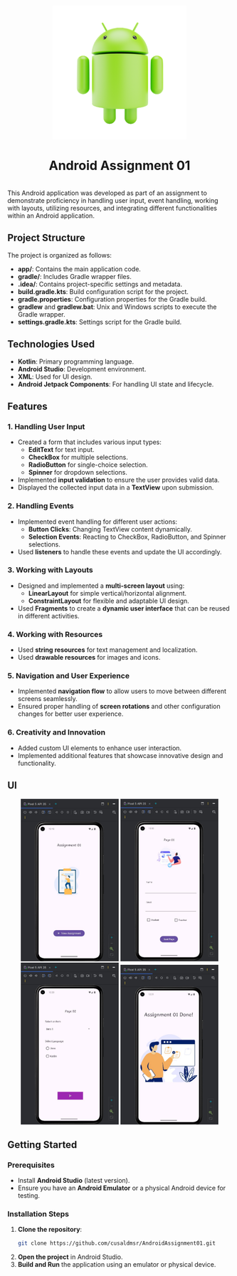 <div align="center">

 
<img src="Github Assets/android.png" width = "300">
</div>
<div align="center">
  
 # Android Assignment 01
</div>
<br>
This Android application was developed as part of an assignment to demonstrate proficiency in handling user input, event handling, working with layouts, utilizing resources, and integrating different functionalities within an Android application.

## Project Structure

The project is organized as follows:

- **app/**: Contains the main application code.
- **gradle/**: Includes Gradle wrapper files.
- **.idea/**: Contains project-specific settings and metadata.
- **build.gradle.kts**: Build configuration script for the project.
- **gradle.properties**: Configuration properties for the Gradle build.
- **gradlew** and **gradlew.bat**: Unix and Windows scripts to execute the Gradle wrapper.
- **settings.gradle.kts**: Settings script for the Gradle build.

## Technologies Used
- **Kotlin**: Primary programming language.
- **Android Studio**: Development environment.
- **XML**: Used for UI design.
- **Android Jetpack Components**: For handling UI state and lifecycle.
  
## Features

### 1. **Handling User Input**
- Created a form that includes various input types:
  - **EditText** for text input.
  - **CheckBox** for multiple selections.
  - **RadioButton** for single-choice selection.
  - **Spinner** for dropdown selections.
- Implemented **input validation** to ensure the user provides valid data.
- Displayed the collected input data in a **TextView** upon submission.

### 2. **Handling Events**
- Implemented event handling for different user actions:
  - **Button Clicks**: Changing TextView content dynamically.
  - **Selection Events**: Reacting to CheckBox, RadioButton, and Spinner selections.
- Used **listeners** to handle these events and update the UI accordingly.

### 3. **Working with Layouts**
- Designed and implemented a **multi-screen layout** using:
  - **LinearLayout** for simple vertical/horizontal alignment.
  - **ConstraintLayout** for flexible and adaptable UI design.
- Used **Fragments** to create a **dynamic user interface** that can be reused in different activities.

### 4. **Working with Resources**
- Used **string resources** for text management and localization.
- Used **drawable resources** for images and icons.

### 5. **Navigation and User Experience**
- Implemented **navigation flow** to allow users to move between different screens seamlessly.
- Ensured proper handling of **screen rotations** and other configuration changes for better user experience.

### 6. **Creativity and Innovation**
- Added custom UI elements to enhance user interaction.
- Implemented additional features that showcase innovative design and functionality.

## UI 

<div align="center">

<img src="Github Assets/SplashScreen.jpg" width = "220">
<img src="Github Assets/Page01.jpg" width = "220">
<img src="Github Assets/Page02.jpg" width = "220">
<img src="Github Assets/EndScreen.jpg" width = "220">
</div>


## Getting Started

### Prerequisites
- Install **Android Studio** (latest version).
- Ensure you have an **Android Emulator** or a physical Android device for testing.

### Installation Steps
1. **Clone the repository**:
   ```bash
   git clone https://github.com/cusaldmsr/AndroidAssignment01.git
   ```
2. **Open the project** in Android Studio.
3. **Build and Run** the application using an emulator or physical device.
